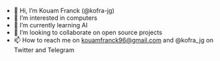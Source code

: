 - 👋 Hi, I’m Kouam Franck (@kofra-jg)
- 👀 I’m interested in computers
- 🌱 I’m currently learning AI
- 💞️ I’m looking to collaborate on open source projects
- 📫 How to reach me on kouamfranck96@gmail.com and @kofra_jg on Twitter and Telegram

<!---
kofra-jg/kofra-jg is a ✨ special ✨ repository because its `README.md` (this file) appears on your GitHub profile.
You can click the Preview link to take a look at your changes.
--->
